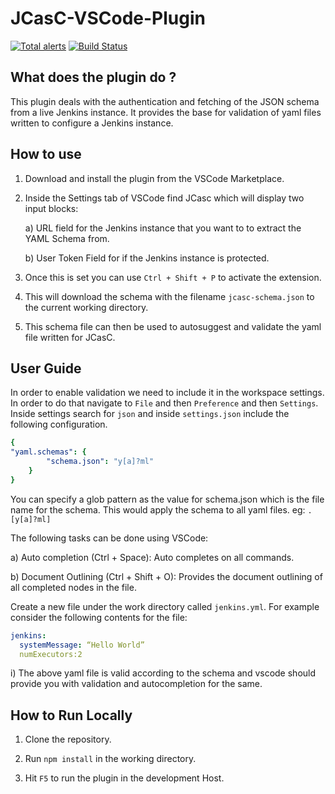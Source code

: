 # JCasC-VSCode-Plugin 


[![Total alerts](https://img.shields.io/lgtm/alerts/g/sladyn98/JCasC-VSCode-Plugin.svg?logo=lgtm&logoWidth=18)](https://lgtm.com/projects/g/sladyn98/JCasC-VSCode-Plugin/alerts/)
[![Build Status](https://dev.azure.com/jcasc-vscode-extension/jcasc-vscode-extension/_apis/build/status/jenkinsci.jcasc-vscode-extension?branchName=master)](https://dev.azure.com/jcasc-vscode-extension/jcasc-vscode-extension/_build/latest?definitionId=1&branchName=master)

## What does the plugin do ? 
This plugin deals with the authentication and fetching of the JSON schema from a live Jenkins instance.
It provides the base for validation of yaml files written to configure a Jenkins instance.

## How to use

1) Download and install the plugin from the VSCode Marketplace.
2) Inside the Settings tab of VSCode find JCasc which will display two input blocks:

    a) URL field for the Jenkins instance that you want to to extract the YAML Schema from.

    b) User Token Field for if the Jenkins instance is protected.
3) Once this is set you can use `Ctrl + Shift + P` to activate the extension.
4) This will download the schema with the filename `jcasc-schema.json` to the current working directory.
5) This schema file can then be used to autosuggest and validate the yaml file written for JCasC.

## User Guide

In order to enable validation we need to include it in the workspace settings. In order to do that
navigate to `File` and then `Preference` and then `Settings`. Inside settings search for `json` and inside `settings.json` include the following configuration.

```yaml
{
"yaml.schemas": {
        "schema.json": "y[a]?ml"
    }
}
```

You can specify a glob pattern as the value for schema.json which is the file name for the schema. This would apply the schema to all yaml files. eg: `.[y[a]?ml]`

The following tasks can be done using VSCode:

  a) Auto completion (Ctrl + Space):
    Auto completes on all commands.

  b) Document Outlining (Ctrl + Shift + O):
  Provides the document outlining of all completed nodes in the file.

 Create a new file under the work directory called `jenkins.yml`. For example consider the following contents for the file:

```yaml
jenkins:
  systemMessage: “Hello World”
  numExecutors:2
```

i) The above yaml file is valid according to the schema and vscode should provide you with validation and autocompletion for the same.

## How to Run Locally

1) Clone the repository.

2) Run `npm install` in the working directory.

3) Hit `F5` to run the plugin in the development Host.

